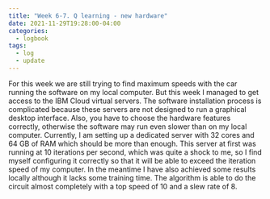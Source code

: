 ```yaml
---
title: "Week 6-7. Q learning - new hardware"
date: 2021-11-29T19:28:00-04:00
categories:
  - logbook
tags:
  - log
  - update
---
```

For this week we are still trying to find maximum speeds with the car running the software on my local computer. But this week I managed to get access to the IBM Cloud virtual servers.
The software installation process is complicated because these servers are not designed to run a graphical desktop interface. Also, you have to choose the hardware features correctly, otherwise the software may run even slower than on my local computer.
Currently, I am setting up a dedicated server with 32 cores and 64 GB of RAM which should be more than enough. This server at first was running at 10 iterations per second, which was quite a shock to me, so I find myself configuring it correctly so that it will be able to exceed the iteration speed of my computer.
In the meantime I have also achieved some results locally although it lacks some training time. The algorithm is able to do the circuit almost completely with a top speed of 10 and a slew rate of 8.

